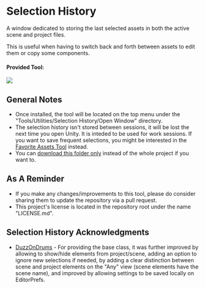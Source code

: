 # Selection History
A window dedicated to storing the last selected assets in both the active scene and project files.

This is useful when having to switch back and forth between assets to edit them or copy some components.

#### Provided Tool:
![](https://github.com/heisarzola/Unity-Development-Tools/blob/master/Tools/Editor/Selection%20History/Selection%20History.gif)

## General Notes

* Once installed, the tool will be located on the top menu under the "Tools/Utilities/Selection History/Open Window" directory.
* The selection history isn't stored between sessions, it will be lost the next time you open Unity. It is inteded to be used for work sessions. If you want to save frequent selections, you might be interested in the [Favorite Assets Tool](https://github.com/heisarzola/Unity-Development-Tools/blob/master/Tools/Favorites%20Panel/) instead.
* You can [download this folder only](https://minhaskamal.github.io/DownGit/#/home?url=https://github.com/heisarzola/Unity-Development-Tools/tree/master/Tools/Editor/Selection%20History) instead of the whole project if you want to.

## As A Reminder 
* If you make any changes/improvements to this tool, please do consider sharing them to update the repository via a pull request.
* This project's license is located in the repository root under the name "LICENSE.md".

## Selection History Acknowledgments

* [DuzzOnDrums](https://pastebin.com/V9kkemiu) - For providing the base class, it was further improved by allowing to show/hide elements from project/scene, adding an option to ignore new selections if needed, by adding a clear distinction between scene and project elements on the "Any" view (scene elements have the scene name), and improved by allowing settings to be saved locally on EditorPrefs.